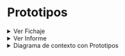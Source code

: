 # Prototipos

<details>
<summary>Ver Fichaje</summary>

|  |  |
| -- | -- |
| ![](../../imagenes/casosDeUso/detalles/) | [Codigo PUML](../../modelosUML/casosDeUso/detalles/verFichaje.puml) |

</details>

<details>
<summary>Ver Informe</summary>

|  |
| -- |
| ![](../../imagenes/prototipos/informe/generarInforme.png) |
| ![](../../imagenes/prototipos/informe/informeDescargado.png) |

</details>


<details>
<summary>Diagrama de contexto con Prototipos</summary>

|  |  |
| -- | -- |
| ![](../../imagenes/prototipos/) | [Codigo PUML](../../modelosUML/prototipos/contexto.puml) |

</details>
